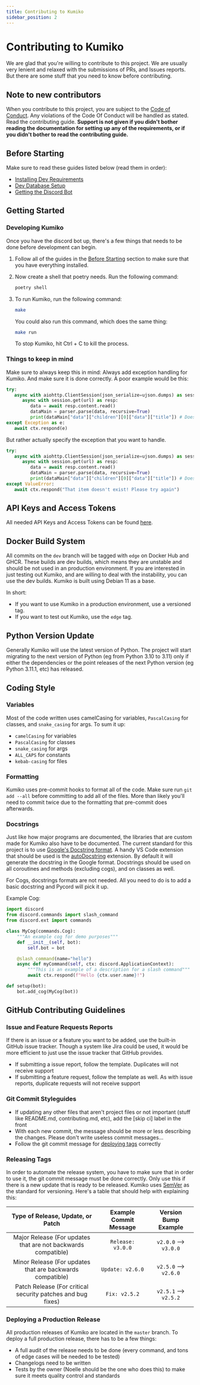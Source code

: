 ```yaml
---
title: Contributing to Kumiko
sidebar_position: 2
---
```


# Contributing to Kumiko

We are glad that you're willing to contribute to this project. We are usually very lenient and relaxed with the submissions of PRs, and Issues reports. But there are some stuff that you need to know before contributing.

## Note to new contributors

When you contribute to this project, you are subject to the [Code of Conduct](https://github.com/No767/Kumiko/blob/dev/Community/CODE_OF_CONDUCT.md). Any violations of the Code Of Conduct will be handled as stated. Read the contributing guide. **Support is not given if you didn't bother reading the documentation for setting up any of the requirements, or if you didn't bother to read the contributing guide.**

## Before Starting

Make sure to read these guides listed below (read them in order):

- [Installing Dev Requirements](../environment-setup/installing-dev-requirements.md)
- [Dev Database Setup](../environment-setup/dev-database-setup.md)
- [Getting the Discord Bot](../environment-setup/getting-the-discord-bot.md)

## Getting Started
### Developing Kumiko

Once you have the discord bot up, there's a few things that needs to be done before development can begin. 

1. Follow all of the guides in the [Before Starting](#before-starting) section to make sure that you have everything installed.
2. Now create a shell that poetry needs. Run the following command:

    ```sh
    poetry shell
    ```

3. To run Kumiko, run the following command:

   ```sh
   make
   ```

   You could also run this command, which does the same thing:

   ```sh
   make run
   ```

   To stop Kumiko, hit Ctrl + C to kill the process. 

### Things to keep in mind

Make sure to always keep this in mind: Always add exception handling for Kumiko. And make sure it is done correctly. A poor example would be this:

   ```py
   try:
      async with aiohttp.ClientSession(json_serialize=ujson.dumps) as session:
         async with session.get(url) as resp:
            data = await resp.content.read()
            dataMain = parser.parse(data, recursive=True)
            print(dataMain["data"]["children"][0]["data"]["title"]) # Doesn't exist within JSON data
   except Exception as e:
      await ctx.respond(e)
   ```
   But rather actually specify the exception that you want to handle.

   ```py
   try:
      async with aiohttp.ClientSession(json_serialize=ujson.dumps) as session:
         async with session.get(url) as resp:
            data = await resp.content.read()
            dataMain = parser.parse(data, recursive=True)
            print(dataMain["data"]["children"][0]["data"]["title"]) # Doesn't exist within JSON data
   except ValueError:
      await ctx.respond("That item doesn't exist! Please try again")
   ```

## API Keys and Access Tokens

All needed API Keys and Access Tokens can be found [here](../environment-setup/api-keys-and-access-tokens.md).
## Docker Build System
All commits on the `dev` branch will be tagged with `edge` on Docker Hub and GHCR. These builds are dev builds, which means they are unstable and should be not used in an production environment. If you are interested in just testing out Kumiko, and are willing to deal with the instability, you can use the dev builds. Kumiko is built using Debian 11 as a base.

In short:

- If you want to use Kumiko in a production environment, use a versioned tag.
- If you want to test out Kumiko, use the `edge` tag.

## Python Version Update

Generally Kumiko will use the latest version of Python. The project will start migrating to the next version of Python (eg from Python 3.10 to 3.11) only if either the dependencies or the point releases of the next Python version (eg Python 3.11.1, etc) has released.

## Coding Style
### Variables

Most of the code written uses camelCasing for variables, `PascalCasing` for classes, and `snake_casing` for args. To sum it up:

- `camelCasing` for variables
- `PascalCasing` for classes
- `snake_casing` for args
- `ALL_CAPS` for constants
- `kebab-casing` for files

### Formatting

Kumiko uses pre-commit hooks to format all of the code. Make sure run `git add --all` before committing to add all of the files. More than likely you'll need to commit twice due to the formatting that pre-commit does afterwards.

### Docstrings

Just like how major programs are documented, the libraries that are custom made for Kumiko also have to be documented. The current standard for this project is to use [Google's Docstring format](https://google.github.io/styleguide/pyguide.html#s3.8-comments-and-docstrings). A handy VS Code extension that should be used is the [autoDocstring](https://marketplace.visualstudio.com/items?itemName=njpwerner.autodocstring) extension. By default it will generate the docstring in the Google format. Docstrings should be used on all coroutines and methods (excluding cogs), and on classes as well. 

For Cogs, docstrings formats are not needed. All you need to do is to add a basic docstring and Pycord will pick it up.

Example Cog:

```py 
import discord
from discord.commands import slash_command
from discord.ext import commands

class MyCog(commands.Cog):
    """An example cog for demo purposes"""
    def __init__(self, bot):
        self.bot = bot

    @slash_command(name="hello")
    async def myCommand(self, ctx: discord.ApplicationContext):
        """This is an example of a description for a slash command"""
        await ctx.respond(f"Hello {ctx.user.name}!")

def setup(bot):
    bot.add_cog(MyCog(bot))
```
## GitHub Contributing Guidelines
### Issue and Feature Requests Reports

If there is an issue or a feature you want to be added, use the built-in GitHub issue tracker. Though a system like Jira could be used, it would be more efficient to just use the issue tracker that GitHub provides. 

- If submitting a issue report, follow the template. Duplicates will not receive support
- If submitting a feature request, follow the template as well. As with issue reports, duplicate requests will not receive support

### Git Commit Styleguides

- If updating any other files that aren't project files or not important (stuff like README.md, contributing.md, etc), add the [skip ci] label in the front
- With each new commit, the message should be more or less describing the changes. Please don't write useless commit messages...
- Follow the git commit message for [deploying tags](#releasing-tags) correctly

### Releasing Tags
In order to automate the release system, you have to make sure that in order to use it, the git commit message must be done correctly. Only use this if there is a new update that is ready to be released. Kumiko uses [SemVer](https://semver.org/) as the standard for versioning. Here's a table that should help with explaining this:

| Type of Release, Update, or Patch | Example Commit Message | Version Bump Example |  
|              :--:                 | :--:    | :--: |
| Major Release (For updates that are not backwards compatible) | `Release: v3.0.0` | `v2.0.0` --> `v3.0.0` |
| Minor Release (For updates that are backwards compatible) | `Update: v2.6.0`| `v2.5.0` --> `v2.6.0` |
| Patch Release (For critical security patches and bug fixes) | `Fix: v2.5.2` | `v2.5.1` --> `v2.5.2` |

### Deploying a Production Release

All production releases of Kumiko are located in the `master` branch. To deploy a full production release, there has to be a few things:

- A full audit of the release needs to be done (every command, and tons of edge cases will be needed to be tested)
- Changelogs need to be written 
- Tests by the owner (Noelle should be the one who does this) to make sure it meets quality control and standards